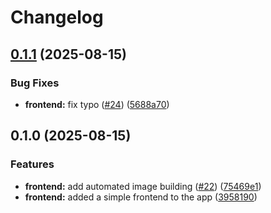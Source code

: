 # Changelog

## [0.1.1](https://github.com/GordonBlasco/devops-test-app/compare/frontend-v0.1.0...frontend-v0.1.1) (2025-08-15)


### Bug Fixes

* **frontend:** fix typo ([#24](https://github.com/GordonBlasco/devops-test-app/issues/24)) ([5688a70](https://github.com/GordonBlasco/devops-test-app/commit/5688a70c75160c589781b27c19520a4b41d074d3))

## 0.1.0 (2025-08-15)


### Features

* **frontend:** add automated image building ([#22](https://github.com/GordonBlasco/devops-test-app/issues/22)) ([75469e1](https://github.com/GordonBlasco/devops-test-app/commit/75469e11d3ce32ff3f99e18a789158f89ce1a7b5))
* **frontend:** added a simple frontend to the app ([3958190](https://github.com/GordonBlasco/devops-test-app/commit/395819059caa51b6f50355322523ed7e874b96ac))
